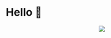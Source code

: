 # Hello 👋
<center>
  <img src="https://github-readme-stats.vercel.app/api?username=4ly-a&show_icons=true&theme=tokyonight"/>
</center>
